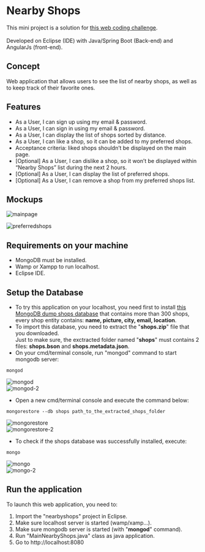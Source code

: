 # Nearby Shops

This mini project is a solution for [this web coding challenge](https://github.com/hiddenfounders/web-internship-cc).
<br/>
<br/>Developed on Eclipse (IDE) with Java/Spring Boot (Back-end) and AngularJs (front-end).

## Concept
Web application that allows users to see the list of nearby shops, as well as to keep track of their favorite ones.

## Features
- As a User, I can sign up using my email & password.
- As a User, I can sign in using my email & password.
- As a User, I can display the list of shops sorted by distance.
- As a User, I can like a shop, so it can be added to my preferred shops.
- Acceptance criteria: liked shops shouldn’t be displayed on the main page.
- [Optional] As a User, I can dislike a shop, so it won’t be displayed within “Nearby Shops” list during the next 2 hours.
- [Optional] As a User, I can display the list of preferred shops.
- [Optional] As a User, I can remove a shop from my preferred shops list.


## Mockups
![mainpage](https://user-images.githubusercontent.com/22826923/40513579-be12fb2c-5f95-11e8-8ac5-520e42e1f159.png)

![preferredshops](https://user-images.githubusercontent.com/22826923/40513600-ce7f0d70-5f95-11e8-95b9-33c7f8ad77a8.png)

## Requirements on your machine
- MongoDB must be installed.
- Wamp or Xampp to run localhost.
- Eclipse IDE.

## Setup the Database
- To try this application on your localhost, you need first to install [this MongoDB dump shops database](https://github.com/timpeace/nearby-shops/raw/master/shops.zip) that contains more than 300 shops, every shop entity contains: **name, picture, city, email, location**.
- To import this database, you need to extract the "**shops.zip**" file that you downloaded.
<br/>Just to make sure, the exctracted folder named "**shops**" must contains 2 files: **shops.bson** and **shops.metadata.json**.
- On your cmd/terminal console, run "mongod" command to start mongodb server:
```
mongod
```
![mongod](https://user-images.githubusercontent.com/22826923/40526292-1322f8ee-5fd5-11e8-81ce-92a14c5369b1.jpg)
<br/>
![mongod-2](https://user-images.githubusercontent.com/22826923/40526538-c2503d44-5fd6-11e8-84d7-af27f5d715ae.jpg)

- Open a new cmd/terminal console and execute the command below:
```
mongorestore --db shops path_to_the_extracted_shops_folder
```
![mongorestore](https://user-images.githubusercontent.com/22826923/40526296-1821217c-5fd5-11e8-8027-a568a16d4e56.jpg)
<br/>
![mongorestore-2](https://user-images.githubusercontent.com/22826923/40526541-c2d602bc-5fd6-11e8-86d1-55faea5f0dd2.jpg)

- To check if the shops database was successfully installed, execute:
```
mongo
```
![mongo](https://user-images.githubusercontent.com/22826923/40526540-c2aa5cc0-5fd6-11e8-9cab-743d02802aa9.jpg)
<br/>
![mongo-2](https://user-images.githubusercontent.com/22826923/40526539-c27d6350-5fd6-11e8-85fb-2dc3557d8ab5.jpg)

## Run the application
To launch this web application, you need to:
1. Import the "nearbyshops" project in Eclipse.
2. Make sure localhost server is started (wamp/xamp...).
3. Make sure mongodb server is started (with "**mongod**" command).
4. Run "MainNearbyShops.java" class as java application.
5. Go to http://localhost:8080
